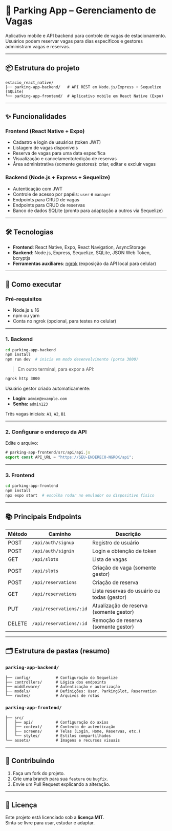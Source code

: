 
# 🚗 Parking App – Gerenciamento de Vagas

Aplicativo mobile e API backend para controle de vagas de estacionamento.  
Usuários podem reservar vagas para dias específicos e gestores administram vagas e reservas.

---

## 📦 Estrutura do projeto

```
estacio_react_native/
├── parking-app-backend/   # API REST em Node.js/Express + Sequelize (SQLite)
└── parking-app-frontend/  # Aplicativo mobile em React Native (Expo)
```

---

## ✨ Funcionalidades

### Frontend (React Native + Expo)

- Cadastro e login de usuários (token JWT)
- Listagem de vagas disponíveis
- Reserva de vagas para uma data específica
- Visualização e cancelamento/edição de reservas
- Área administrativa (somente gestores): criar, editar e excluir vagas

### Backend (Node.js + Express + Sequelize)

- Autenticação com JWT
- Controle de acesso por papéis: `user` e `manager`
- Endpoints para CRUD de vagas
- Endpoints para CRUD de reservas
- Banco de dados SQLite (pronto para adaptação a outros via Sequelize)

---

## 🛠 Tecnologias

- **Frontend**: React Native, Expo, React Navigation, AsyncStorage
- **Backend**: Node.js, Express, Sequelize, SQLite, JSON Web Token, bcryptjs
- **Ferramentas auxiliares**: [ngrok](https://ngrok.com/) (exposição da API local para celular)

---

## 🚀 Como executar

### Pré‑requisitos

- Node.js ≥ 16
- npm ou yarn
- Conta no ngrok (opcional, para testes no celular)

---

### 1. Backend

```bash
cd parking-app-backend
npm install
npm run dev  # inicia em modo desenvolvimento (porta 3000)
```

> Em outro terminal, para expor a API:
```bash
ngrok http 3000
```

Usuário gestor criado automaticamente:
- **Login:** `admin@example.com`
- **Senha:** `admin123`

Três vagas iniciais: `A1`, `A2`, `B1`

---

### 2. Configurar o endereço da API

Edite o arquivo:

```js
# parking-app-frontend/src/api/api.js
export const API_URL = "https://SEU-ENDERECO-NGROK/api";
```

---

### 3. Frontend

```bash
cd parking-app-frontend
npm install
npx expo start  # escolha rodar no emulador ou dispositivo físico
```

---

## 📚 Principais Endpoints

| Método | Caminho                        | Descrição                                 |
|--------|--------------------------------|-------------------------------------------|
| POST   | `/api/auth/signup`            | Registro de usuário                        |
| POST   | `/api/auth/signin`            | Login e obtenção de token                  |
| GET    | `/api/slots`                  | Lista de vagas                             |
| POST   | `/api/slots`                  | Criação de vaga (somente gestor)          |
| POST   | `/api/reservations`          | Criação de reserva                         |
| GET    | `/api/reservations`          | Lista reservas do usuário ou todas (gestor) |
| PUT    | `/api/reservations/:id`      | Atualização de reserva (somente gestor)   |
| DELETE | `/api/reservations/:id`      | Remoção de reserva (somente gestor)       |

---

## 🗂 Estrutura de pastas (resumo)

### `parking-app-backend/`

```
├── config/           # Configuração do Sequelize
├── controllers/      # Lógica dos endpoints
├── middleware/       # Autenticação e autorização
├── models/           # Definições: User, ParkingSlot, Reservation
└── routes/           # Arquivos de rotas
```

### `parking-app-frontend/`

```
├── src/
│   ├── api/          # Configuração do axios
│   ├── context/      # Contexto de autenticação
│   ├── screens/      # Telas (Login, Home, Reservas, etc.)
│   └── styles/       # Estilos compartilhados
└── assets/           # Imagens e recursos visuais
```

---

## 🤝 Contribuindo

1. Faça um fork do projeto.
2. Crie uma branch para sua `feature` ou `bugfix`.
3. Envie um Pull Request explicando a alteração.

---

## 📄 Licença

Este projeto está licenciado sob a **licença MIT**.  
Sinta‑se livre para usar, estudar e adaptar.
